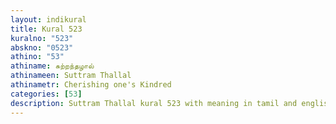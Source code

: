 ```yaml
---
layout: indikural
title: Kural 523
kuralno: "523"
abskno: "0523"
athino: "53"
athiname: சுற்றந்தழால்
athinameen: Suttram Thallal
athinametr: Cherishing one's Kindred
categories: [53]
description: Suttram Thallal kural 523 with meaning in tamil and english 
---
```


